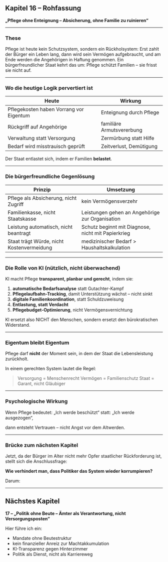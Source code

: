 ## Kapitel 16 – Rohfassung

**„Pflege ohne Enteignung – Absicherung, ohne Familie zu ruinieren“**

---

### These

Pflege ist heute kein Schutzsystem, sondern ein Rückholsystem:
Erst zahlt der Bürger ein Leben lang,
dann wird sein Vermögen aufgebraucht,
und am Ende werden die Angehörigen in Haftung genommen.
Ein bürgerfreundlicher Staat kehrt das um:
Pflege schützt Familien – sie frisst sie nicht auf.

---

### Wo die heutige Logik pervertiert ist

| Heute                                   | Wirkung                   |
| --------------------------------------- | ------------------------- |
| Pflegekosten haben Vorrang vor Eigentum | Enteignung durch Pflege   |
| Rückgriff auf Angehörige                | familiäre Armutsvererbung |
| Verwaltung statt Versorgung             | Zermürbung statt Hilfe    |
| Bedarf wird misstrauisch geprüft        | Zeitverlust, Demütigung   |

Der Staat entlastet sich,
indem er Familien **belastet**.

---

### Die bürgerfreundliche Gegenlösung

| Prinzip                                   | Umsetzung                                          |
| ----------------------------------------- | -------------------------------------------------- |
| Pflege als Absicherung, nicht Zugriff     | kein Vermögensverzehr                              |
| Familienkasse, nicht Staatskasse          | Leistungen gehen an Angehörige zur Organisation    |
| Leistung automatisch, nicht beantragt     | Schutz beginnt mit Diagnose, nicht mit Papierkrieg |
| Staat trägt Würde, nicht Kostenvermeidung | medizinischer Bedarf > Haushaltskalkulation        |

---

### Die Rolle von KI (nützlich, nicht überwachend)

KI macht Pflege **transparent, planbar und gerecht**, indem sie:

1. **automatische Bedarfsanalyse** statt Gutachter-Kampf
2. **Pflegelaufbahn-Tracking**, damit Unterstützung wächst – nicht sinkt
3. **digitale Familienkoordination**, statt Schuldzuweisung
4. **Entlastung, statt Verdacht**
5. **Pflegebudget-Optimierung**, nicht Vermögensvernichtung

KI ersetzt also NICHT den Menschen,
sondern ersetzt den bürokratischen Widerstand.

---

### Eigentum bleibt Eigentum

Pflege darf **nicht** der Moment sein,
in dem der Staat die Lebensleistung zurückholt.

In einem gerechten System lautet die Regel:

> Versorgung = Menschenrecht
> Vermögen = Familienschutz
> Staat = Garant, nicht Gläubiger

---

### Psychologische Wirkung

Wenn Pflege bedeutet:
„Ich werde beschützt“
statt:
„Ich werde ausgezogen“,

dann entsteht Vertrauen –
nicht Angst vor dem Altwerden.

---

### Brücke zum nächsten Kapitel

Jetzt, da der Bürger im Alter nicht mehr Opfer staatlicher Rückforderung ist,
stellt sich die Anschlussfrage:

**Wie verhindert man, dass Politiker das System wieder korrumpieren?**

Darum:

---

## Nächstes Kapitel

**17 – „Politik ohne Beute – Ämter als Verantwortung, nicht Versorgungsposten“**

Hier führe ich ein:

* Mandate ohne Beutestruktur
* kein finanzieller Anreiz zur Machtakkumulation
* KI-Transparenz gegen Hinterzimmer
* Politik als Dienst, nicht als Karriereweg
